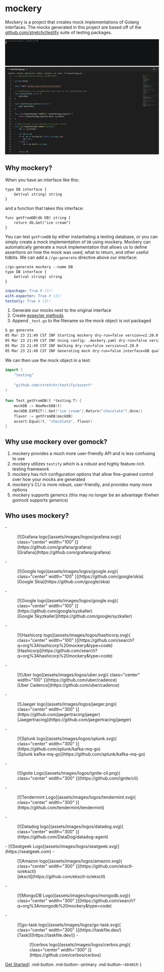 mockery
========

Mockery is a project that creates mock implementations of Golang interfaces. The mocks generated in this project are based off of the [github.com/stretchr/testify](https://github.com/stretchr/testify) suite of testing packages.

![](assets/images/demo.gif)
![](assets/images/MockScreenshot.png)

Why mockery?
-------------

When you have an interface like this:

```golang title="db.go"
type DB interface {
	Get(val string) string
}
```

and a function that takes this interface:

```golang title="db_getter.go"
func getFromDB(db DB) string {
	return db.Get("ice cream")
}
```

You can test `getFromDB` by either instantiating a testing database, or you can simply create a mock implementation of `DB` using mockery. Mockery can automatically generate a mock implementation that allows us to define assertions on how the mock was used, what to return, and other useful tidbits. We can add a `//go:generate` directive above our interface:

```golang title="db.go"
//go:generate mockery --name DB
type DB interface {
	Get(val string) string
}
```

```yaml title=".mockery.yaml"
inpackage: True # (1)!
with-expecter: True # (2)!
testonly: True # (3)!
```

1. Generate our mocks next to the original interface
2. Create [expecter methods](features.md#expecter-structs)
3. Append `_test.go` to the filename so the mock object is not packaged 

```bash
$ go generate  
05 Mar 23 21:49 CST INF Starting mockery dry-run=false version=v2.20.0
05 Mar 23 21:49 CST INF Using config: .mockery.yaml dry-run=false version=v2.20.0
05 Mar 23 21:49 CST INF Walking dry-run=false version=v2.20.0
05 Mar 23 21:49 CST INF Generating mock dry-run=false interface=DB qualified-name=github.com/vektra/mockery/v2/pkg/fixtures/example_project version=v2.20.0
```

We can then use the mock object in a test:

```go title="db_getter_test.go"
import (
	"testing"

	"github.com/stretchr/testify/assert"
)

func Test_getFromDB(t *testing.T) {
	mockDB := NewMockDB(t)
	mockDB.EXPECT().Get("ice cream").Return("chocolate").Once()
	flavor := getFromDB(mockDB)
	assert.Equal(t, "chocolate", flavor)
}
```

Why use mockery over gomock?
-----------------------------

1. mockery provides a much more user-friendly API and is less confusing to use
2. mockery utilizes `testify` which is a robust and highly feature-rich testing framework
3. mockery has rich configuration options that allow fine-grained control over how your mocks are generated
4. mockery's CLI is more robust, user-friendly, and provides many more options
5. mockery supports generics (this may no longer be an advantage if/when gomock supports generics)

Who uses mockery?
------------------

<div class="grid cards" markdown>
- <figure markdown>
	[![Grafana logo](assets/images/logos/grafana.svg){ class="center" width="100" }](https://github.com/grafana/grafana)
	<figcaption>[Grafana](https://github.com/grafana/grafana)</figcaption>
  </figure>
- <figure markdown>
	[![Google logo](assets/images/logos/google.svg){ class="center" width="100" }](https://github.com/google/skia)
	<figcaption>[Google Skia](https://github.com/google/skia)</figcaption>
  </figure>
- <figure markdown>
	[![Google logo](assets/images/logos/google.svg){ class="center" width="100" }](https://github.com/google/syzkaller)
	<figcaption>[Google Skyzkaller](https://github.com/google/syzkaller)</figcaption>
  </figure>
- <figure markdown>
	[![Hashicorp logo](assets/images/logos/hashicorp.svg){ class="center" width="100" }](https://github.com/search?q=org%3Ahashicorp%20mockery&type=code)
	<figcaption>[Hashicorp](https://github.com/search?q=org%3Ahashicorp%20mockery&type=code)</figcaption>
  </figure>
- <figure markdown>
	[![Uber logo](assets/images/logos/uber.svg){ class="center" width="100" }](https://github.com/uber/cadence)
	<figcaption>[Uber Cadence](https://github.com/uber/cadence)</figcaption>
  </figure>
- <figure markdown>
	[![Jaeger logo](assets/images/logos/jaeger.png){ class="center" width="300" }](https://github.com/jaegertracing/jaeger)
	<figcaption>[Jaegertracing](https://github.com/jaegertracing/jaeger)</figcaption>
  </figure>
- <figure markdown>
	[![Splunk logo](assets/images/logos/splunk.svg){ class="center" width="300" }](https://github.com/splunk/kafka-mq-go)
	<figcaption>[Splunk kafka-mq-go](https://github.com/splunk/kafka-mq-go)</figcaption>
  </figure>
- <figure markdown>
	[![Ignite Logo](assets/images/logos/ignite-cli.png){ class="center" width="300" }](https://github.com/ignite/cli)
  </figure>
- <figure markdown>
	[![Tendermint Logo](assets/images/logos/tendermint.svg){ class="center" width="300" }](https://github.com/tendermint/tendermint)
  </figure>
- <figure markdown>
	[![Datadog logo](assets/images/logos/datadog.svg){ class="center" width="300" }](https://github.com/DataDog/datadog-agent)
  </figure>
- [![Seatgeek Logo](assets/images/logos/seatgeek.svg)](https://seatgeek.com)
- <figure markdown>
    [![Amazon logo](assets/images/logos/amazon.svg){ class="center" width="300" }](https://github.com/eksctl-io/eksctl)
	<figcaption>[eksctl](https://github.com/eksctl-io/eksctl)</figcaption>
  </figure>
- <figure markdown>
    [![MongoDB Logo](assets/images/logos/mongodb.svg){ class="center" width="300" }](https://github.com/search?q=org%3Amongodb%20mockery&type=code)
  </figure>
- <figure markdown>
	[![go-task logo](assets/images/logos/go-task.svg){ class="center" width="300" }](https://taskfile.dev/)
	<figcaption>[Task]((https://taskfile.dev/))
  </markdown>
  - <figure markdown>
	[![cerbos logo](assets/images/logos/cerbos.png){ class="center" width="300" }](https://github.com/cerbos/cerbos)
  </markdown>
</div>



[Get Started](installation.md){ .md-button .md-button--primary .md-button--stretch }
